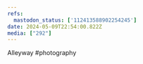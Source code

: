```yaml
---
refs:
  mastodon_status: ['112413588902254245']
date: 2024-05-09T22:54:00.822Z
media: ["292"]
---
```


Alleyway #photography
